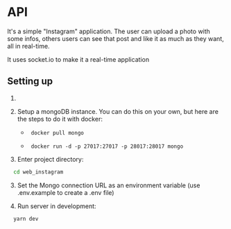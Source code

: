 # API

It's a simple "Instagram" application. The user can upload a photo with some infos, others users can see that post and like it as much as they want, all in real-time.

It uses socket.io to make it a real-time application

## Setting up

1.

1. Setup a mongoDB instance. You can do this on your own, but here are the steps to do it with docker:

   - ```shell
      docker pull mongo
     ```

   - ```shell
      docker run -d -p 27017:27017 -p 28017:28017 mongo
     ```

1. Enter project directory:

```sh
  cd web_instagram
```

3. Set the Mongo connection URL as an environment variable (use .env.example to create a .env file)

4. Run server in development:

```shell
  yarn dev
```
